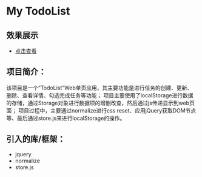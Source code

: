 My TodoList
============

## 效果展示
* [点击查看]()

## 项目简介：
该项目是一个“TodoList”Web单页应用，其主要功能是进行任务的创建、更新、删除、查看详情、勾选完成任务等功能；
项目主要使用了localStorage进行数据的存储，通过Storage对象进行数据项的增删改查，然后通过js传递显示到web页面；
项目过程中，主要通过normalize进行css reset、应用jQuery获取DOM节点等、最后通过store.js来进行localStorage的操作。

## 引入的库/框架：
 * jquery
 * normalize
 * store.js
